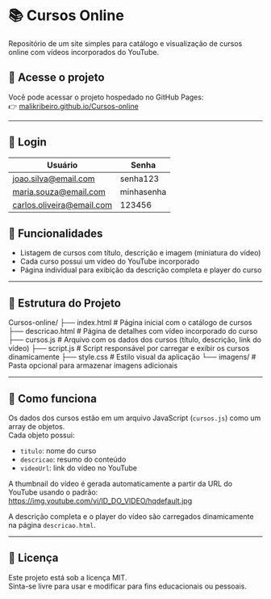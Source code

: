 ﻿# 📚 Cursos Online

Repositório de um site simples para catálogo e visualização de cursos online com vídeos incorporados do YouTube.

## 🔗 Acesse o projeto

Você pode acessar o projeto hospedado no GitHub Pages:  
👉 [malikribeiro.github.io/Cursos-online](https://malikribeiro.github.io/Cursos-online)

---

## 🔗 Login

| Usuário                      | Senha       |
|-----------------------------|-------------|
| joao.silva@email.com        | senha123    |
| maria.souza@email.com       | minhasenha  |
| carlos.oliveira@email.com   | 123456      |

## 🚀 Funcionalidades

- Listagem de cursos com título, descrição e imagem (miniatura do vídeo)
- Cada curso possui um vídeo do YouTube incorporado
- Página individual para exibição da descrição completa e player do curso

---

## 📁 Estrutura do Projeto

Cursos-online/
├── index.html         # Página inicial com o catálogo de cursos
├── descricao.html     # Página de detalhes com vídeo incorporado do curso
├── cursos.js          # Arquivo com os dados dos cursos (título, descrição, link do vídeo)
├── script.js          # Script responsável por carregar e exibir os cursos dinamicamente
├── style.css          # Estilo visual da aplicação
└── imagens/           # Pasta opcional para armazenar imagens adicionais

---

## 🧠 Como funciona

Os dados dos cursos estão em um arquivo JavaScript (`cursos.js`) como um array de objetos.  
Cada objeto possui:

- `titulo`: nome do curso
- `descricao`: resumo do conteúdo
- `videoUrl`: link do vídeo no YouTube

A thumbnail do vídeo é gerada automaticamente a partir da URL do YouTube usando o padrão:
https://img.youtube.com/vi/ID_DO_VIDEO/hqdefault.jpg


A descrição completa e o player do vídeo são carregados dinamicamente na página `descricao.html`.

---

## 📌 Licença

Este projeto está sob a licença MIT.  
Sinta-se livre para usar e modificar para fins educacionais ou pessoais.
